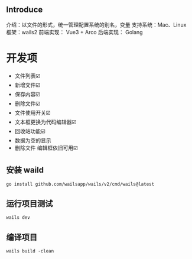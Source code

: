 ## Introduce
介绍：以文件的形式，统一管理配置系统的别名，变量
支持系统：Mac、Linux
框架：wails2
前端实现： Vue3 + Arco
后端实现： Golang

# 开发项
- 文件列表☑️
- 新增文件☑️
- 保存内容☑️
- 删除文件☑️
- 文件使用开关☑️
- 文本框更换为代码编辑器☑️
- 回收站功能☑️
- 数据为空的显示
- 删除文件 编辑框依旧可用☑️

## 安装 waild
```
go install github.com/wailsapp/wails/v2/cmd/wails@latest
```

## 运行项目测试
```
wails dev
```

## 编译项目
```
wails build -clean
```